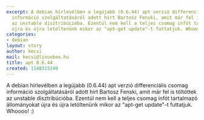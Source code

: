 ```yaml
---
excerpt: A debian hírlevélben a legújabb (0.6.44) apt verzió differenciális csomag
  információ szolgáltatásáról adott hírt Bartosz Fenski, amit már fel is töltöttek
  az unstable disztribúcióba. Ezentúl nem kell a teljes csomag infót tartalmazó állományokat
  újra és újra letöltenünk mikor az "apt-get update"-t futtatjuk. Whoooo! :)
categories:
- debian
layout: story
author: kecsi
mail: kecsi@linuxbox.hu
title: apt 0.6.44
created: 1148315240
---
```

A debian hírlevélben a legújabb (0.6.44) apt verzió differenciális csomag információ szolgáltatásáról adott hírt Bartosz Fenski, amit már fel is töltöttek az unstable disztribúcióba. Ezentúl nem kell a teljes csomag infót tartalmazó állományokat újra és újra letöltenünk mikor az "apt-get update"-t futtatjuk. Whoooo! :)
